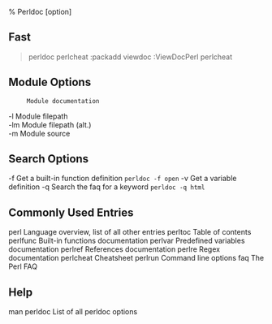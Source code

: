 % Perldoc [option]

Fast
----

>perldoc perlcheat
:packadd viewdoc
:ViewDocPerl perlcheat


Module Options                               
--------------                               
         Module documentation     
-l       Module filepath          
-lm      Module filepath (alt.)   
-m       Module source


Search Options
--------------
-f			Get a built-in function definition
				`perldoc -f open`
-v			Get a variable definition
-q			Search the faq for a keyword
				`perldoc -q html`


Commonly Used Entries
---------------------
perl         Language overview, list of all other entries
perltoc      Table of contents
perlfunc     Built-in functions documentation
perlvar      Predefined variables documentation
perlref      References documentation
perlre       Regex documentation
perlcheat		 Cheatsheet
perlrun			 Command line options
faq          The Perl FAQ

Help
----
man perldoc     List of all perldoc options
